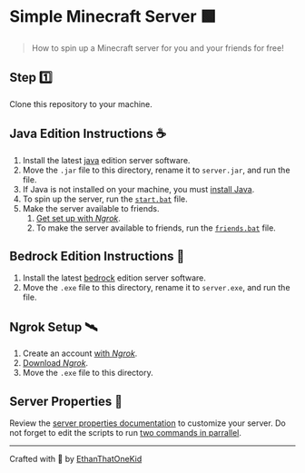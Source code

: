 # Simple Minecraft Server 🟩

> How to spin up a Minecraft server for you and your friends for free!

## Step 1️⃣

Clone this repository to your machine.

## Java Edition Instructions ☕

1. Install the latest [java][java_server_download] edition server software.
1. Move the `.jar` file to this directory, rename it to `server.jar`, and run the file.
1. If Java is not installed on your machine, you must [install Java][java_download].
1. To spin up the server, run the [`start.bat`](start.bat) file.
1. Make the server available to friends.
    1. [Get set up with *Ngrok*][ngrok_setup].
    1. To make the server available to friends, run the [`friends.bat`](friends.bat) file.

## Bedrock Edition Instructions 🗻

1. Install the latest [bedrock][bedrock_server_download] edition server software.
1. Move the `.exe` file to this directory, rename it to `server.exe`, and run the file.

## Ngrok Setup 🛰

1. Create an account [with *Ngrok*][ngrok_account].
1. [Download *Ngrok*][ngrok_download]. 
1. Move the `.exe` file to this directory.

## Server Properties 🔑

Review the [server properties documentation][server_properties_wiki] to customize your server.
Do not forget to edit the scripts to run [two commands in parrallel](https://stackoverflow.com/a/55519158).

---

Crafted with 💎 by [EthanThatOneKid][creator_site]

[creator_site]: http://www.ethandavidson.com/
[java_download]: https://java.com/en/
[java_server_download]: https://www.minecraft.net/en-us/download/server
[bedrock_server_download]: https://www.minecraft.net/en-us/download/server/bedrock
[ngrok_setup]: https://dashboard.ngrok.com/get-started/setup
[ngrok_success_img]: media/ngrok_success.png
[server_properties_wiki]: https://minecraft.gamepedia.com/Server.properties
[ngrok_account]: https://dashboard.ngrok.com/login
[ngrok_download]: https://ngrok.com/download
[ngrok_setup]: #ngrok-setup-
[server_props]: #server-properties-
